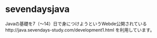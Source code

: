 # sevendaysjava
Javaの基礎を7（～14）日で身につけようというWebde公開されているhttp://java.sevendays-study.com/development1.html
を利用しています。
